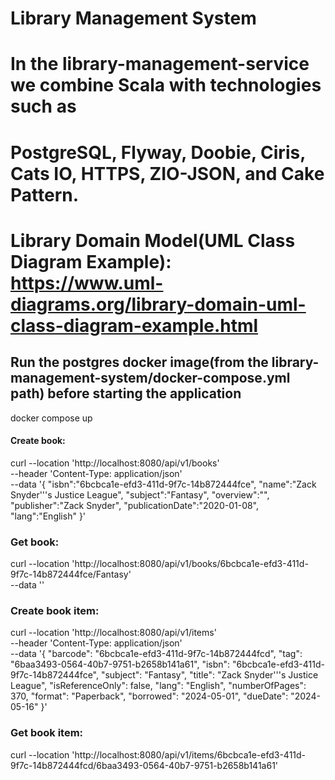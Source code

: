 # Library Management System

# In the library-management-service we combine Scala with technologies such as 
# PostgreSQL, Flyway, Doobie, Ciris, Cats IO, HTTPS, ZIO-JSON, and Cake Pattern.

# Library Domain Model(UML Class Diagram Example): https://www.uml-diagrams.org/library-domain-uml-class-diagram-example.html

## Run the postgres docker image(from the library-management-system/docker-compose.yml path) before starting the application
docker compose up

#### Create book:
curl --location 'http://localhost:8080/api/v1/books' \
--header 'Content-Type: application/json' \
--data '{
"isbn":"6bcbca1e-efd3-411d-9f7c-14b872444fce",
"name":"Zack Snyder'\''s Justice League",
"subject":"Fantasy",
"overview":"",
"publisher":"Zack Snyder",
"publicationDate":"2020-01-08",
"lang":"English"
}'

### Get book:
curl --location 'http://localhost:8080/api/v1/books/6bcbca1e-efd3-411d-9f7c-14b872444fce/Fantasy' \
--data ''

### Create book item:
curl --location 'http://localhost:8080/api/v1/items' \
--header 'Content-Type: application/json' \
--data '{
"barcode": "6bcbca1e-efd3-411d-9f7c-14b872444fcd",
"tag": "6baa3493-0564-40b7-9751-b2658b141a61",
"isbn": "6bcbca1e-efd3-411d-9f7c-14b872444fce",
"subject": "Fantasy",
"title": "Zack Snyder'\''s Justice League",
"isReferenceOnly": false,
"lang": "English",
"numberOfPages": 370,
"format": "Paperback",
"borrowed": "2024-05-01",
"dueDate": "2024-05-16"
}'

### Get book item:
curl --location 'http://localhost:8080/api/v1/items/6bcbca1e-efd3-411d-9f7c-14b872444fcd/6baa3493-0564-40b7-9751-b2658b141a61'